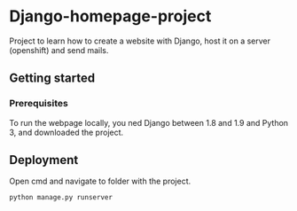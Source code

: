# Django-homepage-project

Project to learn how to create a website with Django, host it on a server (openshift) and send mails.

## Getting started

### Prerequisites 

To run the webpage locally, you ned Django between 1.8 and 1.9 and Python 3, and downloaded the project.

## Deployment

Open cmd and navigate to folder with the project. 

```
python manage.py runserver
```





